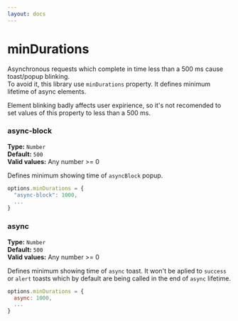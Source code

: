 ```yaml
---
layout: docs
---
```

# minDurations
Asynchronous requests which complete in time less than a 500 ms cause toast/popup blinking.  
To avoid it, this library use `minDurations` property. It defines minimum lifetime of async elements.

Element blinking badly affects user expirience,
so it's not recomended to set values of this property to less than a 500 ms.


### async-block

**Type:**  `Number`  
**Default:** `500`  
**Valid values:** Any number >= 0

Defines minimum showing time of `asyncBlock` popup. 
```javascript
options.minDurations = {
  "async-block": 1000,
  ...
}
```
### async

**Type:**  `Number`  
**Default:** `500`  
**Valid values:** Any number >= 0

Defines minimum showing time of `async` toast. 
It won't be aplied to `success` or `alert` toasts which by default are being called in the end of `async` lifetime.
```javascript
options.minDurations = {
  async: 1000,
  ...
}
```
